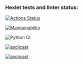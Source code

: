### Hexlet tests and linter status:
[![Actions Status](https://github.com/artemmrgz/python-project-lvl1/workflows/hexlet-check/badge.svg)](https://github.com/artemmrgz/python-project-lvl1/actions)

[![Maintainability](https://api.codeclimate.com/v1/badges/eacb0678b8794e858bbd/maintainability)](https://codeclimate.com/github/artemmrgz/python-project-lvl1/maintainability)

![Python CI](https://github.com/artemmrgz/python-project-lvl1/actions/workflows/pyci.yml/badge.svg)

[![asciicast](https://asciinema.org/a/kEs0GgFiUgQqzvrAC8k9tIcD9.png)](https://asciinema.org/a/kEs0GgFiUgQqzvrAC8k9tIcD9)

[![asciicast](https://asciinema.org/a/rtQEPXedOqvtNsOzKSMxs4ocG.png)](https://asciinema.org/a/rtQEPXedOqvtNsOzKSMxs4ocG)
